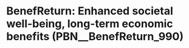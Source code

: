 # BenefReturn: __Enhanced societal well-being, long-term economic benefits__ (PBN__BenefReturn_990)

